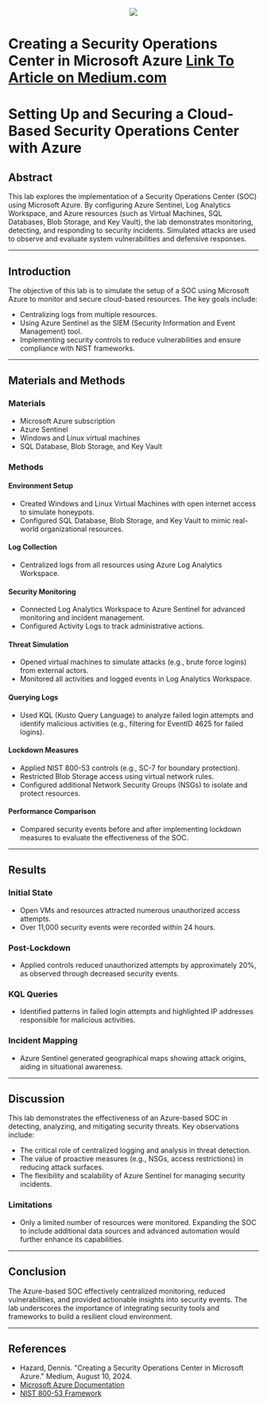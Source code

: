 <p align="center">
<img src="https://www.theforage.com/blog/wp-content/uploads/2022/12/what-is-cybersecurity-1024x631.jpg"/>
</p>

<h1>Creating a Security Operations Center in Microsoft Azure <a href="https://medium.com/@ubuu751/creating-a-security-operations-center-in-microsoft-azure-99eaf414adf0">Link To Article on Medium.com</a></h1>


# Setting Up and Securing a Cloud-Based Security Operations Center with Azure

## Abstract

This lab explores the implementation of a Security Operations Center (SOC) using Microsoft Azure. By configuring Azure Sentinel, Log Analytics Workspace, and Azure resources (such as Virtual Machines, SQL Databases, Blob Storage, and Key Vault), the lab demonstrates monitoring, detecting, and responding to security incidents. Simulated attacks are used to observe and evaluate system vulnerabilities and defensive responses.

---

## Introduction

The objective of this lab is to simulate the setup of a SOC using Microsoft Azure to monitor and secure cloud-based resources. The key goals include:

- Centralizing logs from multiple resources.
- Using Azure Sentinel as the SIEM (Security Information and Event Management) tool.
- Implementing security controls to reduce vulnerabilities and ensure compliance with NIST frameworks.

---

## Materials and Methods

### Materials
- Microsoft Azure subscription
- Azure Sentinel
- Windows and Linux virtual machines
- SQL Database, Blob Storage, and Key Vault

### Methods

#### Environment Setup
- Created Windows and Linux Virtual Machines with open internet access to simulate honeypots.
- Configured SQL Database, Blob Storage, and Key Vault to mimic real-world organizational resources.

#### Log Collection
- Centralized logs from all resources using Azure Log Analytics Workspace.

#### Security Monitoring
- Connected Log Analytics Workspace to Azure Sentinel for advanced monitoring and incident management.
- Configured Activity Logs to track administrative actions.

#### Threat Simulation
- Opened virtual machines to simulate attacks (e.g., brute force logins) from external actors.
- Monitored all activities and logged events in Log Analytics Workspace.

#### Querying Logs
- Used KQL (Kusto Query Language) to analyze failed login attempts and identify malicious activities (e.g., filtering for EventID 4625 for failed logins).

#### Lockdown Measures
- Applied NIST 800-53 controls (e.g., SC-7 for boundary protection).
- Restricted Blob Storage access using virtual network rules.
- Configured additional Network Security Groups (NSGs) to isolate and protect resources.

#### Performance Comparison
- Compared security events before and after implementing lockdown measures to evaluate the effectiveness of the SOC.

---

## Results

### Initial State
- Open VMs and resources attracted numerous unauthorized access attempts.
- Over 11,000 security events were recorded within 24 hours.

### Post-Lockdown
- Applied controls reduced unauthorized attempts by approximately 20%, as observed through decreased security events.

### KQL Queries
- Identified patterns in failed login attempts and highlighted IP addresses responsible for malicious activities.

### Incident Mapping
- Azure Sentinel generated geographical maps showing attack origins, aiding in situational awareness.

---

## Discussion

This lab demonstrates the effectiveness of an Azure-based SOC in detecting, analyzing, and mitigating security threats. Key observations include:

- The critical role of centralized logging and analysis in threat detection.
- The value of proactive measures (e.g., NSGs, access restrictions) in reducing attack surfaces.
- The flexibility and scalability of Azure Sentinel for managing security incidents.

### Limitations
- Only a limited number of resources were monitored. Expanding the SOC to include additional data sources and advanced automation would further enhance its capabilities.

---

## Conclusion

The Azure-based SOC effectively centralized monitoring, reduced vulnerabilities, and provided actionable insights into security events. The lab underscores the importance of integrating security tools and frameworks to build a resilient cloud environment.

---

## References

- Hazard, Dennis. "Creating a Security Operations Center in Microsoft Azure." Medium, August 10, 2024.
- [Microsoft Azure Documentation](https://azure.microsoft.com/documentation/)
- [NIST 800-53 Framework](https://nvlpubs.nist.gov/nistpubs/SpecialPublications/NIST.SP.800-53r5.pdf)
